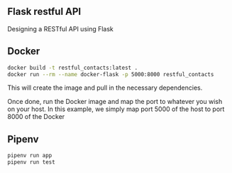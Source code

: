 ## Flask restful API

Designing a RESTful API using Flask

## Docker

```sh
docker build -t restful_contacts:latest .
docker run --rm --name docker-flask -p 5000:8000 restful_contacts
```

This will create the image and pull in the necessary dependencies.

Once done, run the Docker image and map the port to whatever you wish on
your host. In this example, we simply map port 5000 of the host to port 8000 of the Docker


## Pipenv

```sh
pipenv run app
pipenv run test
```
